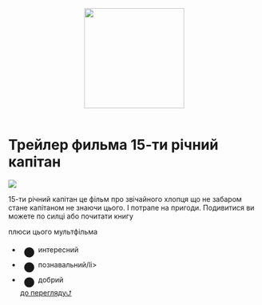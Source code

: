 <html> 
 <header>
      <img src="https://citaty.info/files/posters/148022.jpg" height="200"/>
  </header>

 <body> <h1> Трейлер фильма 15-ти річний капітан</h1>
 <img src="https://i.ytimg.com/vi/gzWtRtL7qQA/maxresdefault.jpg">
 <p>15-ти річний капітан це фільм про звічайного хлопця що не забаром стане капітаном не знаючи цього. І потрапе на пригоди. Подивитися ви можете по силці або почитати книгу</p>
   <p>плюси цього мультфільма</p><ul>
  <li><span style="font-size: 64px; line-height: 30px; vertical-align: middle;">&bull;</span>интересний</li>
   <li><span style="font-size: 64px; line-height: 30px; vertical-align: middle;">&bull;</span>познавальний/li>
   <li><span style="font-size: 64px; line-height: 30px; vertical-align: middle;">&bull;</span>добрий</li>
<a href="https://www.youtube.com/watch?v=Ja4cZ9V3NPs">до перегляду⮍</a>
<footer>

